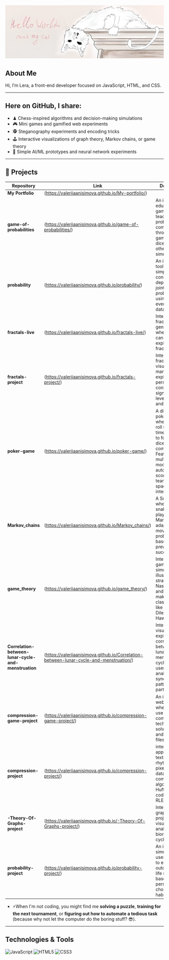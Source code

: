 ![Hero Image](https://github.com/lima4ka/art/blob/main/artcot.png?raw=true)
---

## About Me

Hi, I’m Lera, a front-end developer focused on JavaScript, HTML, and CSS.

---

## Here on GitHub, I share:

- ♟ Chess-inspired algorithms and decision-making simulations  
- 🎮 Mini games and gamified web experiments  
- 🕵️ Steganography experiments and encoding tricks  
- 🕹 Interactive visualizations of graph theory, Markov chains, or game theory  
- 🤖 Simple AI/ML prototypes and neural network experiments

---

## 🚀 Projects

| Repository | Link | Description |
|------------|------|-------------|
| **My Portfolio** | (https://valeriiaanisimova.github.io/My-portfolio/) |
| **game-of-probabilities** | (https://valeriiaanisimova.github.io/game-of-probabilities/) | An interactive educational game that teaches probability and combinatorics through mini-games with dice, coins, and other simulations. |
| **probability** | (https://valeriiaanisimova.github.io/probability/) | An interactive tool to calculate simple, conditional, dependent, and joint probabilities using custom events and datasets. |
| **fractals-live** | (https://valeriiaanisimova.github.io/fractals-live/) | Interactive fractal generator where users can create and explore live fractal patterns. |
| **fractals-project** | (https://valeriiaanisimova.github.io/fractals-project/) | Interactive fractal tree visualization for managing and exploring personal contacts with significance levels, roles, and statuses. |
| **poker-game** | (https://valeriiaanisimova.github.io/poker-game/) | A dice-based poker game where players roll up to three times per turn to form five-dice combinations. Features multiple game modes, hints, automatic scoring, and team play in a space-themed interface. |
| **Markov_chains** | (https://valeriiaanisimova.github.io/Markov_chains/) | A Snake game where the snake learns to play using Markov chains, adapting its moves probabilistically based on previous successes. | 
| **game_theory** | (https://valeriiaanisimova.github.io/game_theory/) | Interactive game theory simulations illustrating strategies, Nash equilibria, and decision-making in classic games like Prisoner’s Dilemma and Hawk-Dove. | 
| **Correlation-between-lunar-cycle-and-menstruation** | (https://valeriiaanisimova.github.io/Correlation-between-lunar-cycle-and-menstruation/) | Interactive visualization exploring correlations between the lunar cycle and menstrual cycles, allowing users to analyze synchronization patterns across participants. | 
| **compression-game-project** | (https://valeriiaanisimova.github.io/compression-game-project/) | An interactive web game where players use data compression techniques to solve puzzles and optimize files. |
| **compression-project** | (https://valeriiaanisimova.github.io/compression-project/) | interactive web app that turns text into music, rhythms, and pixel art using data compression algorithms like Huffman coding and RLE. | 
| **-Theory-Of-Graphs-project** | (https://valeriiaanisimova.github.io/-Theory-Of-Graphs-project/) | Interactive graph theory project visualizing and analyzing biorhythm cycles. | 
| **probability-project** | (https://valeriiaanisimova.github.io/probability-project/) | An interactive simulation that uses probability to estimate outcomes of life scenarios based on personal choices and habits. | 


- ⚡When I'm not coding, you might find me **solving a puzzle**, **training for the next tournament**, or **figuring out how to automate a tedious task** (because why not let the computer do the boring stuff? 😎).

---

## Technologies & Tools

![JavaScript](https://img.shields.io/badge/JavaScript-ES6-yellow?style=flat-square)
![HTML5](https://img.shields.io/badge/HTML5-HTML5-orange?style=flat-square)
![CSS3](https://img.shields.io/badge/CSS3-CSS3-blue?style=flat-square)

